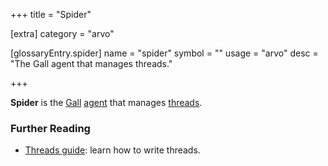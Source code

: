 +++
title = "Spider"

[extra]
category = "arvo"

[glossaryEntry.spider]
name = "spider"
symbol = ""
usage = "arvo"
desc = "The Gall agent that manages threads."

+++

**Spider** is the [Gall](/glossary/gall)
[agent](/glossary/agent) that manages
[threads](/glossary/thread).

### Further Reading

- [Threads guide](/userspace/threads/tutorials/basics/fundamentals): learn how to write
  threads.
